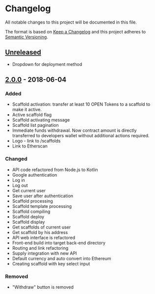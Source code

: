# Changelog
All notable changes to this project will be documented in this file.

The format is based on [Keep a Changelog](http://keepachangelog.com/en/1.0.0/)
and this project adheres to [Semantic Versioning](http://semver.org/spec/v2.0.0.html).

## [Unreleased]
- Dropdown for deployment method

## [2.0.0] - 2018-06-04
### Added
- Scaffold activation: transfer at least 10 OPEN Tokens to a scaffold to make it active.
- Active scaffold flag
- Scaffold activating message
- Scaffold list pagination
- Immediate funds withdrawal. Now contract amount is directly transferred to developers wallet without additional
  actions required.
- Logo - link to /scaffolds
- Link to Etherscan

### Changed
- API code refactored from Node.js to Kotlin
- Google authentication
- Log in
- Log out
- Get current user
- Save user after authentication
- Scaffold processing
- Scaffold template processing
- Scaffold compiling
- Scaffold deploy
- Scaffold display
- Get scaffolds of current user
- Get scaffold by his address
- API web interface is refactored
- Front-end build into target back-end directory
- Routing and link refactoring
- Supply integration with new API
- Default currency and auto convert into Ethereum
- Creating scaffold with key select input

### Removed
- "Withdraw" button is removed

[Unreleased]: https://github.com/OpenFuturePlatform/open-api/compare/master...sprint
[2.0.0]: https://github.com/OpenFuturePlatform/open-api/compare/8ea69084ef657f66976518827873c9c922970ce6...v2.0.0